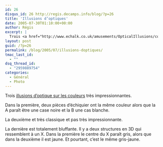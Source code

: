 ```yaml
---
id: 26
disqus_id: 26 http://regis.decamps.info/blog/?p=26
title: 'Illusions d’optiques'
date: 2005-07-30T01:10:00+00:00
author: Régis
excerpt: |
  Trois <a href="http://www.echalk.co.uk/amusements/OpticalIllusions/colourPerception/colourPerception.html">illusions d'optique sur les couleurs</a> très impressionnantes.
layout: post
guid: /?p=26
permalink: /blog/2005/07/illusions-doptiques/
tmac_last_id:
  - ""
dsq_thread_id:
  - "2959889754"
categories:
  - Général
  - Photo
---
```

Trois [illusions d’optique sur les couleurs](http://www.echalk.co.uk/amusements/OpticalIllusions/colourPerception/colourPerception.html) très impressionnantes.

Dans la première, deux pièces d’échiquier ont la même couleur alors que la A paraît être une case noire et la B une cas blanche.

La deuxième et très classique et pas très impressionnante.

La dernière est totalement bluffante. Il y a deux structures en 3D qui ressemblent à un X. Dans la première le centre du X paraît gris, alors que dans la deuxième il est jaune. Et pourtant, c’est le même gris-jaune.
